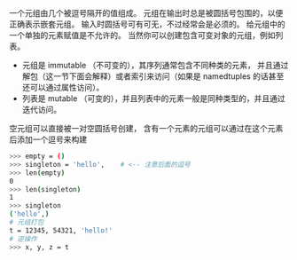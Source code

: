 一个元组由几个被逗号隔开的值组成。
元组在输出时总是被圆括号包围的，以便正确表示嵌套元组。
输入时圆括号可有可无，不过经常会是必须的。
给元组中的一个单独的元素赋值是不允许的。
当然你可以创建包含可变对象的元组，例如列表。

- 元组是 immutable （不可变的），其序列通常包含不同种类的元素，
  并且通过解包（这一节下面会解释）或者索引来访问（如果是 namedtuples 的话甚至还可以通过属性访问）。
- 列表是 mutable （可变的），并且列表中的元素一般是同种类型的，并且通过迭代访问。

空元组可以直接被一对空圆括号创建，
含有一个元素的元组可以通过在这个元素后添加一个逗号来构建

```sh
>>> empty = ()
>>> singleton = 'hello',    # <-- 注意后面的逗号
>>> len(empty)
0
>>> len(singleton)
1
>>> singleton
('hello',)
# 元组打包
t = 12345, 54321, 'hello!'
# 逆操作
>>> x, y, z = t
```
